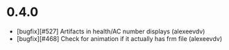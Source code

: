 0.4.0
=====

- [bugfix][#527] Artifacts in health/AC number displays (alexeevdv)
- [bugfix][#468] Check for animation if it actually has frm file (alexeevdv)
